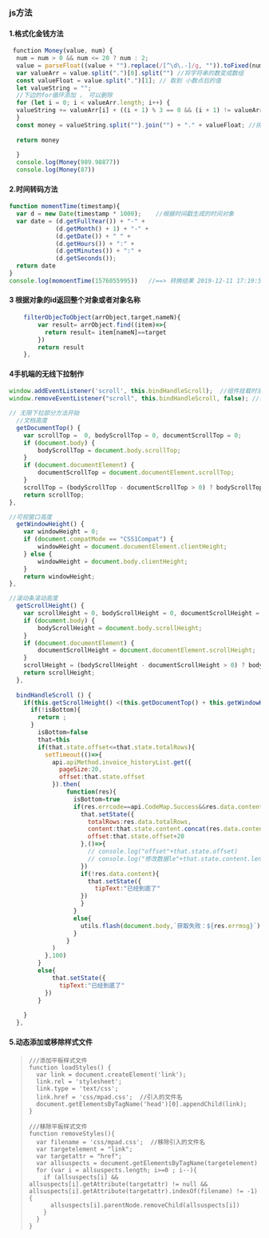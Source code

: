 ### js方法

#### 1.格式化金钱方法

```js
 function Money(value, num) {
  num = num > 0 && num <= 20 ? num : 2;
  value = parseFloat((value + "").replace(/[^\d\.-]/g, "")).toFixed(num) + ""; //将金额转成比如 123.45的字符串
  var valueArr = value.split(".")[0].split("") //将字符串的数变成数组
  const valueFloat = value.split(".")[1]; // 取到 小数点后的值
  let valueString = "";
  //下边的for循环添加 ， 可以删除
  for (let i = 0; i < valueArr.length; i++) {
  valueString += valueArr[i] + ((i + 1) % 3 == 0 && (i + 1) != valueArr.length ? "," : ""); //循环 取数值并在每三位加个','
  }
  const money = valueString.split("").join("") + "." + valueFloat; //拼接上小数位
  
  return money
  
  }
  console.log(Money(989.98877))
  console.log(Money(87))
```



#### 2.时间转码方法

```js
function momentTime(timestamp){
  var d = new Date(timestamp * 1000);    //根据时间戳生成的时间对象
  var date = (d.getFullYear()) + "-" + 
             (d.getMonth() + 1) + "-" +
             (d.getDate()) + " " + 
             (d.getHours()) + ":" + 
             (d.getMinutes()) + ":" + 
             (d.getSeconds());
  return date
}
console.log(momoentTime(1576055995))   //==> 转换结果 2019-12-11 17:19:55

```

#### 3 根据对象的id返回整个对象或者对象名称

```js
    filterObjecToObject(arrObject,target,nameN){
        var result= arrObject.find((item)=>{
          return result= item[nameN]==target
        })
        return result
    },

```

#### 4手机端的无线下拉制作

```js
window.addEventListener('scroll', this.bindHandleScroll);  //组件挂载时添加该方法
window.removeEventListener("scroll", this.bindHandleScroll, false); //在组件卸载时移除该方法

// 无限下拉部分方法开始
  //文档高度
  getDocumentTop() {
    var scrollTop =  0, bodyScrollTop = 0, documentScrollTop = 0;
    if (document.body) {
        bodyScrollTop = document.body.scrollTop;
    }
    if (document.documentElement) {
        documentScrollTop = document.documentElement.scrollTop;
    }
    scrollTop = (bodyScrollTop - documentScrollTop > 0) ? bodyScrollTop : documentScrollTop;
    return scrollTop;
},

//可视窗口高度
  getWindowHeight() {
    var windowHeight = 0;
    if (document.compatMode == "CSS1Compat") {
        windowHeight = document.documentElement.clientHeight;
    } else {
        windowHeight = document.body.clientHeight;
    }
    return windowHeight;
},

//滚动条滚动高度
  getScrollHeight() {
    var scrollHeight = 0, bodyScrollHeight = 0, documentScrollHeight = 0;
    if (document.body) {
        bodyScrollHeight = document.body.scrollHeight;
    }
    if (document.documentElement) {
        documentScrollHeight = document.documentElement.scrollHeight;
    }
    scrollHeight = (bodyScrollHeight - documentScrollHeight > 0) ? bodyScrollHeight : documentScrollHeight;
    return scrollHeight;
  },
  
  bindHandleScroll () {
    if(this.getScrollHeight() <(this.getDocumentTop() + this.getWindowHeight()+20)){
      if(!isBottom){
        return ;
      }
        isBottom=false
        that=this
        if(that.state.offset<=that.state.totalRows){
          setTimeout(()=>{
            api.apiMethod.invoice_historyList.get({
              pageSize:20,
              offset:that.state.offset
            }).then(
                function(res){
                  isBottom=true
                  if(res.errcode==api.CodeMap.Success&&res.data.content){
                    that.setState({
                      totalRows:res.data.totalRows,
                      content:that.state.content.concat(res.data.content),
                      offset:that.state.offset+20
                    },()=>{
                      // console.log("offset"+that.state.offset)
                      // console.log("修改数据le"+that.state.content.length +"数据是"+JSON.stringify(that.state.content)  )
                    })
                    if(!res.data.content){
                      that.setState({
                        tipText:"已经到底了"
                    })
                    }
                  }
                  else{
                    utils.flash(document.body,`获取失败：${res.errmsg}`)
                  }
                }
            )
          },100)
        }
        else{
            that.setState({
              tipText:"已经到底了"
          })
        }
       
    }
  },
```

#### 5.动态添加或移除样式文件

> ```
> ///添加平板样式文件
> function loadStyles() {
>   var link = document.createElement('link');
>   link.rel = 'stylesheet';
>   link.type = 'text/css';
>   link.href = 'css/mpad.css';  //引入的文件名
>   document.getElementsByTagName('head')[0].appendChild(link);
> }
> 
> ///移除平板样式文件
> function removeStyles(){
>   var filename = 'css/mpad.css';  //移除引入的文件名
>   var targetelement = "link";
>   var targetattr = "href";
>   var allsuspects = document.getElementsByTagName(targetelement)
>   for (var i = allsuspects.length; i>=0 ; i--){
>     if (allsuspects[i] && allsuspects[i].getAttribute(targetattr) != null && allsuspects[i].getAttribute(targetattr).indexOf(filename) != -1) {
>       allsuspects[i].parentNode.removeChild(allsuspects[i])
>     }
>   }
> }
> ```